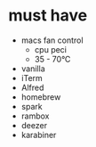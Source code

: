 # must have

-   macs fan control
    -   cpu peci
    -   35 - 70°C
-   vanilla
-   iTerm
-   Alfred
-   homebrew
-   spark
-   rambox
-   deezer
-   karabiner
